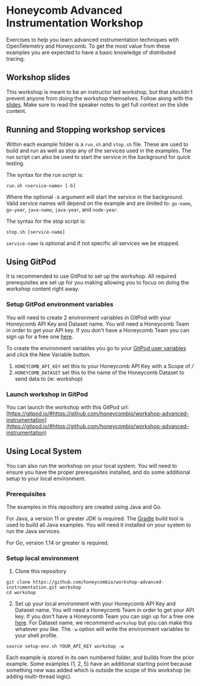 # Honeycomb Advanced Instrumentation Workshop

Exercises to help you learn advanced instrumentation techniques with OpenTelemetry and Honeycomb. 
To get the most value from these examples you are expected to have a basic knowledge of distributed tracing.

## Workshop slides

This workshop is meant to be an instructor led workshop, but that shouldn't prevent anyone from doing the workshop themselves. 
Follow along with the [slides](https://docs.google.com/presentation/d/1pYNzZSUFqzF124SkqvXCUZ4JFHs0v_uyQtqyyr9BZYA/edit?usp=sharing).
Make sure to read the speaker notes to get full context on the slide content.


## Running and Stopping workshop services
Within each example folder is a `run.sh` and `stop.sh` file. These are used to build and run as well as stop any of the
services used in the examples. The run script can also be used to start the service in the background for quick testing.

The syntax for the run script is:
```shell
run.sh <service-name> [-b]
```
Where the optional `-b` argument will start the service in the background. 
Valid service names will depend on the example and are limited to: `go-name`, `go-year`, `java-name`, `java-year`, and `node-year`.

The syntax for the stop script is:
```shell
stop.sh [service-name]
```
`service-name` is optional and if not specific all services we be stopped.


## Using GitPod

It is recommended to use GitPod to set up the workshop.
All required prerequisites are set up for you making allowing you to focus on doing the workshop content right away.

### Setup GitPod environment variables

You will need to create 2 environment variables in GitPod with your Honeycomb API Key and Dataset name. 
You will need a Honeycomb Team in order to get your API key. 
If you don't have a Honeycomb Team you can sign up for a free one [here](https://honeycomb.io/signup).

To create the environment variables you go to your [GitPod user variables](https://gitpod.io/variables) and click the New Variable button.
1. `HONEYCOMB_API_KEY` set this to your Honeycomb API Key with a Scope of */*
2. `HONEYCOMB_DATASET` set this to the name of the Honeycomb Dataset to send data to (ie: workshop)

### Launch workshop in GitPod

You can launch the workshop with this GitPod url: [https://gitpod.io/#https://github.com/honeycombio/workshop-advanced-instrumentation](https://gitpod.io/#https://github.com/honeycombio/workshop-advanced-instrumentation)


## Using Local System

You can also run the workshop on your local system. 
You will need to ensure you have the proper prerequisites installed, and do some additional setup to your local environment.

### Prerequisites
The examples in this repository are created using Java and Go.

For Java, a version 11 or greater JDK is required. 
The [Gradle](https://gradle.org/) build tool is used to build all Java examples. You will need it installed on your 
system to run the Java services.

For Go, version 1.14 or greater is required.

### Setup local environment

1. Clone this repository
```shell
git clone https://github.com/honeycombio/workshop-advanced-instrumentation.git workshop
cd workshop
```

2. Set up your local environment with your Honeycomb API Key and Dataset name. You will need a Honeycomb Team in order to 
   get your API key. If you don't have a Honeycomb Team you can sign up for a free one [here](https://honeycomb.io/signup).
   For Dataset name, we recommend `workshop` but you can make this whatever you like. 
   The `-w` option will write the environment variables to your shell profile.  
```shell
source setup-env.sh YOUR_API_KEY workshop -w
```

Each example is stored in its own numbered folder, and builds from the prior example. Some examples (1, 2, 5) have an additional
starting point because something new was added which is outside the scope of this workshop (ie: adding multi-thread logic).
